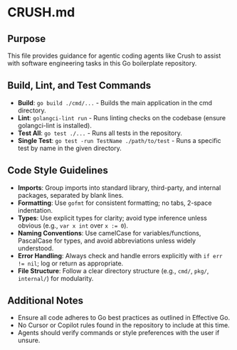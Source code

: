 # CRUSH.md

## Purpose
This file provides guidance for agentic coding agents like Crush to assist with software engineering tasks in this Go boilerplate repository.

## Build, Lint, and Test Commands
- **Build**: `go build ./cmd/...` - Builds the main application in the cmd directory.
- **Lint**: `golangci-lint run` - Runs linting checks on the codebase (ensure golangci-lint is installed).
- **Test All**: `go test ./...` - Runs all tests in the repository.
- **Single Test**: `go test -run TestName ./path/to/test` - Runs a specific test by name in the given directory.

## Code Style Guidelines
- **Imports**: Group imports into standard library, third-party, and internal packages, separated by blank lines.
- **Formatting**: Use `gofmt` for consistent formatting; no tabs, 2-space indentation.
- **Types**: Use explicit types for clarity; avoid type inference unless obvious (e.g., `var x int` over `x := 0`).
- **Naming Conventions**: Use camelCase for variables/functions, PascalCase for types, and avoid abbreviations unless widely understood.
- **Error Handling**: Always check and handle errors explicitly with `if err != nil`; log or return as appropriate.
- **File Structure**: Follow a clear directory structure (e.g., `cmd/`, `pkg/`, `internal/`) for modularity.

## Additional Notes
- Ensure all code adheres to Go best practices as outlined in Effective Go.
- No Cursor or Copilot rules found in the repository to include at this time.
- Agents should verify commands or style preferences with the user if unsure.